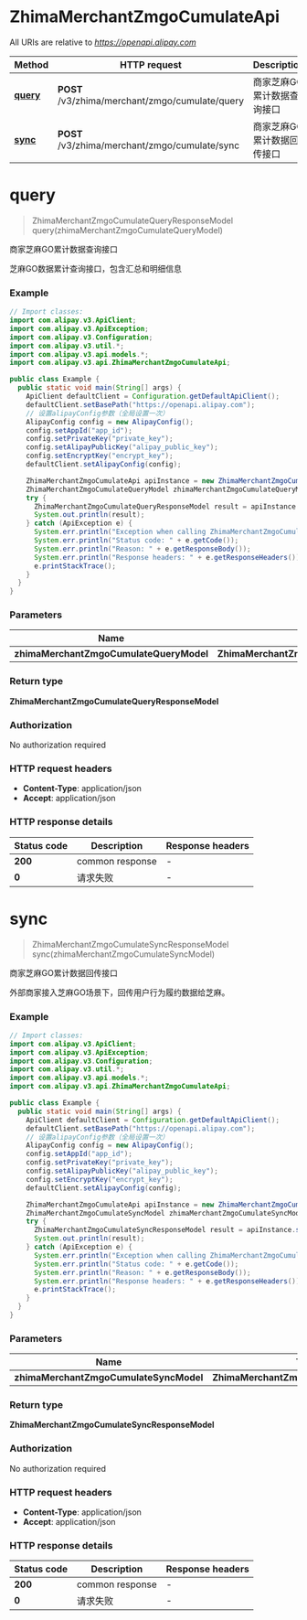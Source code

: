 # ZhimaMerchantZmgoCumulateApi

All URIs are relative to *https://openapi.alipay.com*

| Method | HTTP request | Description |
|------------- | ------------- | -------------|
| [**query**](ZhimaMerchantZmgoCumulateApi.md#query) | **POST** /v3/zhima/merchant/zmgo/cumulate/query | 商家芝麻GO累计数据查询接口 |
| [**sync**](ZhimaMerchantZmgoCumulateApi.md#sync) | **POST** /v3/zhima/merchant/zmgo/cumulate/sync | 商家芝麻GO累计数据回传接口 |


<a name="query"></a>
# **query**
> ZhimaMerchantZmgoCumulateQueryResponseModel query(zhimaMerchantZmgoCumulateQueryModel)

商家芝麻GO累计数据查询接口

芝麻GO数据累计查询接口，包含汇总和明细信息

### Example
```java
// Import classes:
import com.alipay.v3.ApiClient;
import com.alipay.v3.ApiException;
import com.alipay.v3.Configuration;
import com.alipay.v3.util.*;
import com.alipay.v3.api.models.*;
import com.alipay.v3.api.ZhimaMerchantZmgoCumulateApi;

public class Example {
  public static void main(String[] args) {
    ApiClient defaultClient = Configuration.getDefaultApiClient();
    defaultClient.setBasePath("https://openapi.alipay.com");
    // 设置alipayConfig参数（全局设置一次）
    AlipayConfig config = new AlipayConfig();
    config.setAppId("app_id");
    config.setPrivateKey("private_key");
    config.setAlipayPublicKey("alipay_public_key");
    config.setEncryptKey("encrypt_key");
    defaultClient.setAlipayConfig(config);

    ZhimaMerchantZmgoCumulateApi apiInstance = new ZhimaMerchantZmgoCumulateApi(defaultClient);
    ZhimaMerchantZmgoCumulateQueryModel zhimaMerchantZmgoCumulateQueryModel = new ZhimaMerchantZmgoCumulateQueryModel(); // ZhimaMerchantZmgoCumulateQueryModel | 
    try {
      ZhimaMerchantZmgoCumulateQueryResponseModel result = apiInstance.query(zhimaMerchantZmgoCumulateQueryModel);
      System.out.println(result);
    } catch (ApiException e) {
      System.err.println("Exception when calling ZhimaMerchantZmgoCumulateApi#query");
      System.err.println("Status code: " + e.getCode());
      System.err.println("Reason: " + e.getResponseBody());
      System.err.println("Response headers: " + e.getResponseHeaders());
      e.printStackTrace();
    }
  }
}
```

### Parameters

| Name | Type | Description  | Notes |
|------------- | ------------- | ------------- | -------------|
| **zhimaMerchantZmgoCumulateQueryModel** | **ZhimaMerchantZmgoCumulateQueryModel**|  | [optional] |

### Return type

**ZhimaMerchantZmgoCumulateQueryResponseModel**

### Authorization

No authorization required

### HTTP request headers

 - **Content-Type**: application/json
 - **Accept**: application/json

### HTTP response details
| Status code | Description | Response headers |
|-------------|-------------|------------------|
| **200** | common response |  -  |
| **0** | 请求失败 |  -  |

<a name="sync"></a>
# **sync**
> ZhimaMerchantZmgoCumulateSyncResponseModel sync(zhimaMerchantZmgoCumulateSyncModel)

商家芝麻GO累计数据回传接口

外部商家接入芝麻GO场景下，回传用户行为履约数据给芝麻。

### Example
```java
// Import classes:
import com.alipay.v3.ApiClient;
import com.alipay.v3.ApiException;
import com.alipay.v3.Configuration;
import com.alipay.v3.util.*;
import com.alipay.v3.api.models.*;
import com.alipay.v3.api.ZhimaMerchantZmgoCumulateApi;

public class Example {
  public static void main(String[] args) {
    ApiClient defaultClient = Configuration.getDefaultApiClient();
    defaultClient.setBasePath("https://openapi.alipay.com");
    // 设置alipayConfig参数（全局设置一次）
    AlipayConfig config = new AlipayConfig();
    config.setAppId("app_id");
    config.setPrivateKey("private_key");
    config.setAlipayPublicKey("alipay_public_key");
    config.setEncryptKey("encrypt_key");
    defaultClient.setAlipayConfig(config);

    ZhimaMerchantZmgoCumulateApi apiInstance = new ZhimaMerchantZmgoCumulateApi(defaultClient);
    ZhimaMerchantZmgoCumulateSyncModel zhimaMerchantZmgoCumulateSyncModel = new ZhimaMerchantZmgoCumulateSyncModel(); // ZhimaMerchantZmgoCumulateSyncModel | 
    try {
      ZhimaMerchantZmgoCumulateSyncResponseModel result = apiInstance.sync(zhimaMerchantZmgoCumulateSyncModel);
      System.out.println(result);
    } catch (ApiException e) {
      System.err.println("Exception when calling ZhimaMerchantZmgoCumulateApi#sync");
      System.err.println("Status code: " + e.getCode());
      System.err.println("Reason: " + e.getResponseBody());
      System.err.println("Response headers: " + e.getResponseHeaders());
      e.printStackTrace();
    }
  }
}
```

### Parameters

| Name | Type | Description  | Notes |
|------------- | ------------- | ------------- | -------------|
| **zhimaMerchantZmgoCumulateSyncModel** | **ZhimaMerchantZmgoCumulateSyncModel**|  | [optional] |

### Return type

**ZhimaMerchantZmgoCumulateSyncResponseModel**

### Authorization

No authorization required

### HTTP request headers

 - **Content-Type**: application/json
 - **Accept**: application/json

### HTTP response details
| Status code | Description | Response headers |
|-------------|-------------|------------------|
| **200** | common response |  -  |
| **0** | 请求失败 |  -  |

